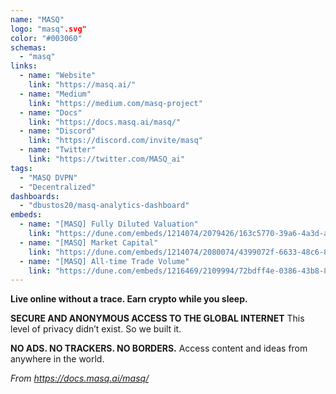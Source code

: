```yaml
---
name: "MASQ"
logo: "masq".svg"
color: "#003060"
schemas:
  - "masq"
links:
  - name: "Website"
    link: "https://masq.ai/"
  - name: "Medium"
    link: "https://medium.com/masq-project"
  - name: "Docs"
    link: "https://docs.masq.ai/masq/"
  - name: "Discord"
    link: "https://discord.com/invite/masq"
  - name: "Twitter"
    link: "https://twitter.com/MASQ_ai"    
tags:
  - "MASQ DVPN"
  - "Decentralized"
dashboards:
  - "dbustos20/masq-analytics-dashboard"
embeds:
  - name: "[MASQ] Fully Diluted Valuation"
    link: "https://dune.com/embeds/1214074/2079426/163c5770-39a6-4a3d-a4e3-ee4cd1543429"
  - name: "[MASQ] Market Capital"
    link: "https://dune.com/embeds/1214074/2080074/4399072f-6633-48c6-8d6b-b15b83f01d60"
  - name: "[MASQ] All-time Trade Volume"
    link: "https://dune.com/embeds/1216469/2109994/72bdff4e-0386-43b8-816c-0c44042bb392"         
---
```


**Live online without a trace.
Earn crypto while you sleep.**


**SECURE AND ANONYMOUS ACCESS TO THE GLOBAL INTERNET**
This level of privacy didn’t exist. So we built it.

**NO ADS. NO TRACKERS. NO BORDERS.**
Access content and ideas from anywhere in the world.

*From https://docs.masq.ai/masq/*
